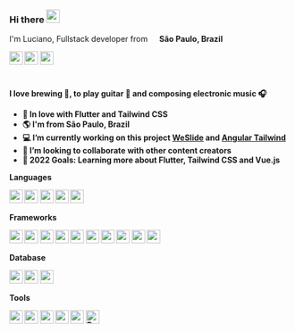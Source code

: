 ### Hi there <img src="https://github.com/TheDudeThatCode/TheDudeThatCode/blob/master/Assets/Hi.gif" width="24px"> 
<p>I'm Luciano, Fullstack developer from <img src="https://cdn-icons-png.flaticon.com/512/197/197386.png" width="13"/> <b>São Paulo, Brazil</p>
<a href="https://www.linkedin.com/in/lucianowork"><img height= "24" src= "https://img.shields.io/badge/LinkedIn-0077B5?style=for-the-badge&logo=linkedin&logoColor=white"></a>
<a href="https://www.instagram.com/lanno__"><img height= "24" src= "https://img.shields.io/badge/Instagram-E4405F?style=for-the-badge&logo=instagram&logoColor=white"></a>
<a href="mailto:workingluciano@gmail.com"><img height= "24" src= "https://img.shields.io/badge/Gmail-D14836?style=for-the-badge&logo=gmail&logoColor=white"></a>

#
I love brewing 🍺, to play guitar 🎸 and composing electronic music 🎧

* 💙 In love with Flutter and Tailwind CSS
* 🌎 I'm from São Paulo, Brazil
* 💻 I’m currently working on this project [WeSlide][we_slide] and [Angular Tailwind][angular-tailwind] 
* 🤝 I’m looking to collaborate with other content creators
* 🥅 2022 Goals: Learning more about Flutter, Tailwind CSS and Vue.js

[we_slide]: https://github.com/luciano-work/we_slide
[angular-tailwind]: https://github.com/luciano-work/angular-tailwind

Languages

<a href="https://dart.dev/"><img height= "24" src= "https://img.shields.io/badge/Dart-0175C2?style=for-the-badge&logo=dart&logoColor=white"></a>
<a href="https://www.javascript.com/"><img height= "24" src= "https://img.shields.io/badge/JavaScript-323330?style=for-the-badge&logo=javascript&logoColor=F7DF1E"></a>
<a href="https://docs.microsoft.com/pt-br/dotnet/csharp/"><img height= "24" src= "https://img.shields.io/badge/C%23-239120?style=for-the-badge&logo=c-sharp&logoColor=white"></a>
<a href="https://www.php.net/"><img height= "24" src= "https://img.shields.io/badge/PHP-777BB4?style=for-the-badge&logo=php&logoColor=white"></a>
<a href="https://www.typescriptlang.org/"><img height= "24" src= "https://img.shields.io/badge/TypeScript-007ACC?style=for-the-badge&logo=typescript&logoColor=white"></a>

Frameworks

<a href="https://laravel.com/"><img height= "24" src= "https://img.shields.io/badge/Laravel-FF2D20?style=for-the-badge&logo=laravel&logoColor=white"></a>
<a href="https://flutter.dev/"><img height= "24" src= "https://img.shields.io/badge/Flutter-02569B?style=for-the-badge&logo=flutter&logoColor=white"></a>
<a href="https://angular.io"><img height= "24" src= "https://img.shields.io/badge/Angular-DD0031?style=for-the-badge&logo=angular&logoColor=white"></a>
<a href="https://angularjs.org/"><img height= "24" src= "https://img.shields.io/badge/AngularJS-E23237?style=for-the-badge&logo=angularjs&logoColor=white"></a>
<a href="https://getbootstrap.com/"><img height= "24" src= "https://img.shields.io/badge/Bootstrap-563D7C?style=for-the-badge&logo=bootstrap&logoColor=white"></a>
<a href="https://nodejs.org/en/"><img height= "24" src= "https://img.shields.io/badge/Node.js-339933?style=for-the-badge&logo=nodedotjs&logoColor=white"></a>
<a href="https://developer.mozilla.org/pt-BR/docs/Web/HTML/Element"><img height= "24" src= "https://img.shields.io/badge/HTML5-E34F26?style=for-the-badge&logo=html5&logoColor=white"></a>
<a href="https://developer.mozilla.org/pt-BR/docs/Web/CSS"><img height= "24" src= "https://img.shields.io/badge/CSS3-1572B6?style=for-the-badge&logo=css3&logoColor=white"></a>
<a href="https://jquery.com/"><img height= "24" src= "https://img.shields.io/badge/jQuery-0769AD?style=for-the-badge&logo=jquery&logoColor=white"></a>
<a href="https://www.json.org/json-en.html"><img height= "24" src= "https://img.shields.io/badge/json-5E5C5C?style=for-the-badge&logo=json&logoColor=white"></a>

Database

<a href="https://www.sqlite.org/"><img height= "24" src= "https://img.shields.io/badge/SQLite-07405E?style=for-the-badge&logo=sqlite&logoColor=white"></a>
<a href="https://www.mysql.com/"><img height= "24" src= "https://img.shields.io/badge/MySQL-00000F?style=for-the-badge&logo=mysql&logoColor=white"></a>
<a href="https://www.microsoft.com/sql-server/"><img height= "24" src= "https://img.shields.io/badge/Microsoft_SQL-CC2927?style=for-the-badge&logo=microsoft-sql-server&logoColor=white"></a>


Tools

<a href="https://code.visualstudio.com/"><img height= "24" src= "https://img.shields.io/badge/VS_Code-0078D4?style=for-the-badge&logo=visual%20studio%20code&logoColor=white"></a>
<a href="https://www.npmjs.com/"><img height= "24" src= "https://img.shields.io/badge/npm-CB3837?style=for-the-badge&logo=npm&logoColor=white"></a>
<a href="https://www.apache.org/"><img height= "24" src= "https://img.shields.io/badge/Apache-CA2136?style=for-the-badge&logo=apache&logoColor=white"></a>
<a href="https://git-scm.com/"><img height= "24" src= "https://img.shields.io/badge/Git-E34F26?style=for-the-badge&logo=git&logoColor=white"></a>
<a href="https://www.microsoft.com/windows/"><img height= "24" src= "https://img.shields.io/badge/Windows-017AD7?style=for-the-badge&logo=windows&logoColor=white"></a>
<a href="https://www.microsoft.com/windows/"><img height= "24" alt="Brave browser" src="https://img.shields.io/badge/-Brave-FB542B?style=for-the-badge&logo=brave&logoColor=white" /></a>
  






